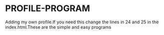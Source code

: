 # PROFILE-PROGRAM
Adding my own profile.If you need this change the lines in 24 and 25 in the index.html.These are the simple and easy programs 
